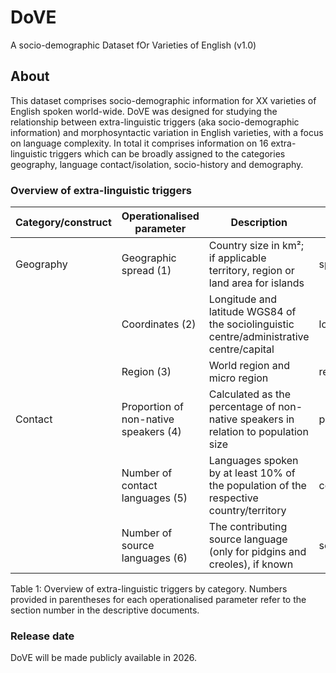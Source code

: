 # DoVE 

A socio-demographic Dataset fOr Varieties of English (v1.0)

## About 
This dataset comprises socio-demographic information for XX varieties of English spoken world-wide. DoVE was designed for studying the relationship between extra-linguistic triggers (aka socio-demographic information) and morphosyntactic variation in English varieties, with a focus on language complexity. In total it comprises information on 16 extra-linguistic triggers which can be broadly assigned to the categories geography, language contact/isolation, socio-history and demography. 

### Overview of extra-linguistic triggers


| Category/construct  |Operationalised parameter | Description | Variable name | 
| ------------- | ------------- | ------------- | ------------- |
| Geography  | Geographic spread (1)  | Country size in km²; if applicable territory, region or land area for islands | spread |
|   | Coordinates (2)  | Longitude and latitude WGS84 of the sociolinguistic centre/administrative centre/capital| longitude, latitude | 
|  |Region (3) |World region and micro region | region/region_micro |
|  Contact | Proportion of non-native speakers (4) | Calculated as the percentage of non-native speakers in relation to population size | prop_non-natives | 
|  | Number of contact languages (5)  |  Languages spoken by at least 10% of the population of the respective country/territory | contact_languages |
|   | Number of source languages (6)  |  The contributing source language (only for pidgins and creoles), if known|  source_languages | 


Table 1: Overview of extra-linguistic triggers by category. Numbers provided in parentheses for each operationalised parameter refer to the section number in the descriptive documents.

### Release date

DoVE will be made publicly available in 2026.
